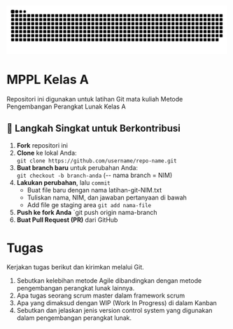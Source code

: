 <p align="center">
  <img src="https://raw.githubusercontent.com/platane/snk/output/github-contribution-grid-snake.svg" alt="snake" style="max-width: 100%;">
</p>

# MPPL Kelas A
Repositori ini digunakan untuk latihan Git mata kuliah Metode Pengembangan Perangkat Lunak Kelas A

## 📌 Langkah Singkat untuk Berkontribusi
1. **Fork** repositori ini
2. **Clone** ke lokal Anda:  
   `git clone https://github.com/username/repo-name.git`
3. **Buat branch baru** untuk perubahan Anda:  
   `git checkout -b branch-anda` (-- nama branch = NIM)
4. **Lakukan perubahan**, lalu `commit`
   - Buat file baru dengan nama latihan-git-NIM.txt
   - Tuliskan nama, NIM, dan jawaban pertanyaan di bawah 
   - Add file ge staging area `git add nama-file`
6. **Push ke fork Anda**
   `git push origin nama-branch
8. **Buat Pull Request (PR)** dari GitHub

# Tugas
Kerjakan tugas berikut dan kirimkan melalui Git.
1.	Sebutkan kelebihan metode Agile dibandingkan dengan metode pengembangan perangkat lunak lainnya.
2.	Apa tugas seorang scrum master dalam framework scrum
3.	Apa yang dimaksud dengan WIP (Work In Progress) di dalam Kanban
4.	Sebutkan dan jelaskan jenis version control system yang digunakan dalam pengembangan perangkat lunak.


